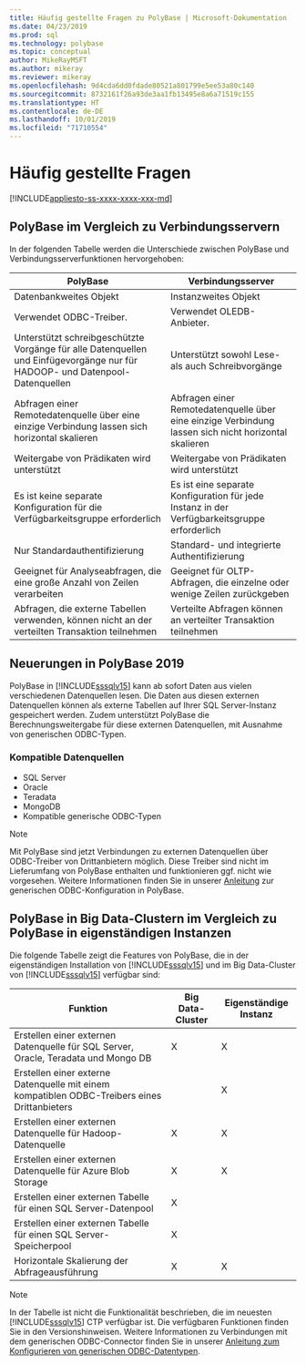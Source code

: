 ```yaml
---
title: Häufig gestellte Fragen zu PolyBase | Microsoft-Dokumentation
ms.date: 04/23/2019
ms.prod: sql
ms.technology: polybase
ms.topic: conceptual
author: MikeRayMSFT
ms.author: mikeray
ms.reviewer: mikeray
ms.openlocfilehash: 9d4cda6dd0fdade80521a801799e5ee53a80c140
ms.sourcegitcommit: 8732161f26a93de3aa1fb13495e8a6a71519c155
ms.translationtype: HT
ms.contentlocale: de-DE
ms.lasthandoff: 10/01/2019
ms.locfileid: "71710554"
---
```

# <a name="frequently-asked-questions"></a>Häufig gestellte Fragen

[!INCLUDE[appliesto-ss-xxxx-xxxx-xxx-md](../../includes/appliesto-ss-xxxx-xxxx-xxx-md.md)]

## <a name="polybase-vs-linked-servers"></a>PolyBase im Vergleich zu Verbindungsservern
In der folgenden Tabelle werden die Unterschiede zwischen PolyBase und Verbindungsserverfunktionen hervorgehoben:

|PolyBase | Verbindungsserver|
|--------------------------|--------------------------|  
|Datenbankweites Objekt|Instanzweites Objekt|
|Verwendet ODBC-Treiber.|Verwendet OLEDB-Anbieter.|
|Unterstützt schreibgeschützte Vorgänge für alle Datenquellen und Einfügevorgänge nur für HADOOP- und Datenpool-Datenquellen|Unterstützt sowohl Lese- als auch Schreibvorgänge|
|Abfragen einer Remotedatenquelle über eine einzige Verbindung lassen sich horizontal skalieren |Abfragen einer Remotedatenquelle über eine einzige Verbindung lassen sich nicht horizontal skalieren|
|Weitergabe von Prädikaten wird unterstützt|Weitergabe von Prädikaten wird unterstützt|
|Es ist keine separate Konfiguration für die Verfügbarkeitsgruppe erforderlich|Es ist eine separate Konfiguration für jede Instanz in der Verfügbarkeitsgruppe erforderlich|
|Nur Standardauthentifizierung|Standard- und integrierte Authentifizierung|
|Geeignet für Analyseabfragen, die eine große Anzahl von Zeilen verarbeiten|Geeignet für OLTP-Abfragen, die einzelne oder wenige Zeilen zurückgeben|
|Abfragen, die externe Tabellen verwenden, können nicht an der verteilten Transaktion teilnehmen|Verteilte Abfragen können an verteilter Transaktion teilnehmen|

## <a name="whats-new-in-polybase-2019"></a>Neuerungen in PolyBase 2019 

PolyBase in [!INCLUDE[sssqlv15](../../includes/sssqlv15-md.md)] kann ab sofort Daten aus vielen verschiedenen Datenquellen lesen. Die Daten aus diesen externen Datenquellen können als externe Tabellen auf Ihrer SQL Server-Instanz gespeichert werden. Zudem unterstützt PolyBase die Berechnungsweitergabe für diese externen Datenquellen, mit Ausnahme von generischen ODBC-Typen.

### <a name="compatible-data-sources"></a>Kompatible Datenquellen

- SQL Server
- Oracle
- Teradata
- MongoDB
- Kompatible generische ODBC-Typen
  
> [!NOTE]
> Mit PolyBase sind jetzt Verbindungen zu externen Datenquellen über ODBC-Treiber von Drittanbietern möglich. Diese Treiber sind nicht im Lieferumfang von PolyBase enthalten und funktionieren ggf. nicht wie vorgesehen. Weitere Informationen finden Sie in unserer [Anleitung](../../relational-databases/polybase/polybase-configure-odbc-generic.md) zur generischen ODBC-Konfiguration in PolyBase.  

## <a name="polybase-in-big-data-clusters-vs-polybase-in-stand-alone-instances"></a>PolyBase in Big Data-Clustern im Vergleich zu PolyBase in eigenständigen Instanzen

Die folgende Tabelle zeigt die Features von PolyBase, die in der eigenständigen Installation von [!INCLUDE[sssqlv15](../../includes/sssqlv15-md.md)] und im Big Data-Cluster von [!INCLUDE[sssqlv15](../../includes/sssqlv15-md.md)] verfügbar sind:

|Funktion |Big Data-Cluster|Eigenständige Instanz|
|--------------------------|--------------------------|---------|   
|Erstellen einer externen Datenquelle für SQL Server, Oracle, Teradata und Mongo DB |X|X |
|Erstellen einer externe Datenquelle mit einem kompatiblen ODBC-Treibers eines Drittanbieters | | X|
|Erstellen einer externen Datenquelle für Hadoop-Datenquelle | X| X|
|Erstellen einer externen Datenquelle für Azure Blob Storage | X| X|
|Erstellen einer externen Tabelle für einen SQL Server-Datenpool | X| |
|Erstellen einer externen Tabelle für einen SQL Server-Speicherpool | X| |
|Horizontale Skalierung der Abfrageausführung | X| X|

> [!NOTE]
>In der Tabelle ist nicht die Funktionalität beschrieben, die im neuesten [!INCLUDE[sssqlv15](../../includes/sssqlv15-md.md)] CTP verfügbar ist. Die verfügbaren Funktionen finden Sie in den Versionshinweisen. Weitere Informationen zu Verbindungen mit dem generischen ODBC-Connector finden Sie in unserer [Anleitung zum Konfigurieren von generischen ODBC-Datentypen](polybase-configure-odbc-generic.md).